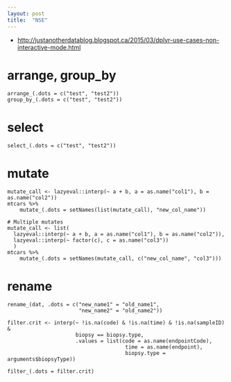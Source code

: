 ```yaml
---
layout: post
title:  "NSE"
---
```


* http://justanotherdatablog.blogspot.ca/2015/03/dplyr-use-cases-non-interactive-mode.html

# arrange, group\_by

```{r}
arrange_(.dots = c("test", "test2"))
group_by_(.dots = c("test", "test2"))
```

# select

```{r}
select_(.dots = c("test", "test2"))
```

# mutate

```{r}
mutate_call <- lazyeval::interp(~ a + b, a = as.name("col1"), b = as.name("col2"))
mtcars %>% 
	mutate_(.dots = setNames(list(mutate_call), "new_col_name"))

# Multiple mutates
mutate_call <- list(
  lazyeval::interp(~ a + b, a = as.name("col1"), b = as.name("col2")),
  lazyeval::interp(~ factor(c), c = as.name("col3"))
  )
mtcars %>% 
	mutate_(.dots = setNames(mutate_call, c("new_col_name", "col3")))
```

# rename

```{r}
rename_(dat, .dots = c("new_name1" = "old_name1",
                       "new_name2" = "old_name2"))

```


```{r}
filter.crit <- interp(~ !is.na(code) & !is.na(time) & !is.na(sampleID) &
                      biopsy == biopsy.type,
                      .values = list(code = as.name(endpointCode),
                                      time = as.name(endpoint),
                                      biopsy.type = arguments$biopsyType))

filter_(.dots = filter.crit)
```
